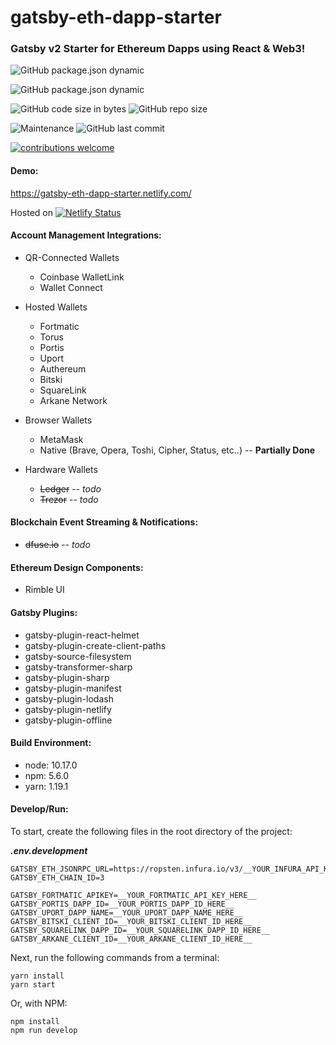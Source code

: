 # gatsby-eth-dapp-starter
### **Gatsby v2** Starter for **Ethereum Dapps** using **React** & **Web3**!

![GitHub package.json dynamic](https://img.shields.io/github/package-json/version/robsecord/gatsby-eth-dapp-starter)

![GitHub package.json dynamic](https://img.shields.io/github/package-json/keywords/robsecord/gatsby-eth-dapp-starter)

![GitHub code size in bytes](https://img.shields.io/github/languages/code-size/robsecord/gatsby-eth-dapp-starter)
![GitHub repo size](https://img.shields.io/github/repo-size/robsecord/gatsby-eth-dapp-starter)

![Maintenance](https://img.shields.io/maintenance/yes/2019)
![GitHub last commit](https://img.shields.io/github/last-commit/robsecord/gatsby-eth-dapp-starter)

[![contributions welcome](https://img.shields.io/badge/contributions-welcome-brightgreen.svg?style=flat)](https://github.com/robsecord/gatsby-eth-dapp-starter/issues)


#### **Demo:**
https://gatsby-eth-dapp-starter.netlify.com/

Hosted on [![Netlify Status](https://api.netlify.com/api/v1/badges/cd097e47-9299-46cd-9365-67c4047decc6/deploy-status)](https://app.netlify.com/sites/brave-varahamihira-c2cb15/deploys)


#### **Account Management Integrations:**

- QR-Connected Wallets
    - Coinbase WalletLink
    - Wallet Connect

- Hosted Wallets
    - Fortmatic
    - Torus
    - Portis
    - Uport
    - Authereum
    - Bitski
    - SquareLink
    - Arkane Network
    
- Browser Wallets
    - MetaMask
    - Native (Brave, Opera, Toshi, Cipher, Status, etc..) -- **Partially Done**

- Hardware Wallets
    - ~~Ledger~~ -- _todo_
    - ~~Trezor~~ -- _todo_

#### **Blockchain Event Streaming & Notifications:**
- ~~dfuse.io~~ -- _todo_

#### **Ethereum Design Components:**
- Rimble UI

#### **Gatsby Plugins:**
- gatsby-plugin-react-helmet
- gatsby-plugin-create-client-paths
- gatsby-source-filesystem
- gatsby-transformer-sharp
- gatsby-plugin-sharp
- gatsby-plugin-manifest
- gatsby-plugin-lodash
- gatsby-plugin-netlify
- gatsby-plugin-offline      

#### **Build Environment:**
- node: 10.17.0
- npm: 5.6.0
- yarn: 1.19.1

#### **Develop/Run:**

To start, create the following files in the root directory of the project:

**_.env.development_**

    GATSBY_ETH_JSONRPC_URL=https://ropsten.infura.io/v3/__YOUR_INFURA_API_KEY_HERE__
    GATSBY_ETH_CHAIN_ID=3
    
    GATSBY_FORTMATIC_APIKEY=__YOUR_FORTMATIC_API_KEY_HERE__
    GATSBY_PORTIS_DAPP_ID=__YOUR_PORTIS_DAPP_ID_HERE__
    GATSBY_UPORT_DAPP_NAME=__YOUR_UPORT_DAPP_NAME_HERE__
    GATSBY_BITSKI_CLIENT_ID=__YOUR_BITSKI_CLIENT_ID_HERE__
    GATSBY_SQUARELINK_DAPP_ID=__YOUR_SQUARELINK_DAPP_ID_HERE__
    GATSBY_ARKANE_CLIENT_ID=__YOUR_ARKANE_CLIENT_ID_HERE__

Next, run the following commands from a terminal:

    yarn install
    yarn start

Or, with NPM:

    npm install
    npm run develop
